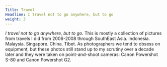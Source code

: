 ```yaml
---
Title: Travel
Headline: I travel not to go anywhere, but to go
weight: 3
---
```


_I travel not to go anywhere, but to go_. This is mostly a collection of pictures from travels I did from 2006-2008 through SouthEast Asia. Indonesia. Malaysia. Singapore. China. Tibet. As photographers we tend to obsess on equipment, but these photos still stand up to my scrutiny over a decade later and they were taken on point-and-shoot cameras: Canon Powershot S-80 and Canon Powershot G2.
